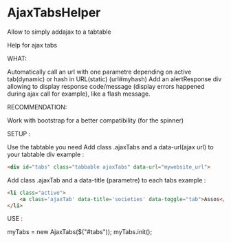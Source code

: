 AjaxTabsHelper
==============

Allow to simply addajax to a tabtable 

Help for ajax tabs

WHAT:

Automatically call an url with one parametre depending on active tab(dynamic) or hash in URL(static) (url#myhash)
Add an alertResponse div allowing to display response code/message (display errors happened during ajax call for example), like a flash message.

RECOMMENDATION:

Work with bootstrap for a better compatibility (for the spinner)

SETUP :

Use the tabtable you need
Add class .ajaxTabs and a data-url(ajax url) to your tabtable div
    example :
    
```html
<div id="tabs" class="tabbable ajaxTabs" data-url="mywebsite_url">
```
Add class .ajaxTab and a data-title (parametre) to each tabs
    example :
```HTML
<li class="active">
    <a class='ajaxTab' data-title='societies' data-toggle="tab">Assos</a>
</li>
```



USE :

myTabs = new AjaxTabs($("#tabs"));
myTabs.init();
